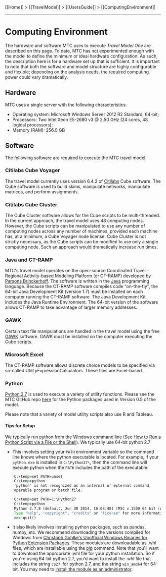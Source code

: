 [[Home]] > [[TravelModel]] > [[UsersGuide]] > [[ComputingEnvironment]]

***

# Computing Environment
The hardware and software MTC uses to execute _Travel Model One_ are described on this page. To date, MTC has not experimented enough with the model to define the minimum or ideal hardware configuration. As such, the description here is for a hardware set up that is sufficient. It is important to note that both the software and model structure are highly configurable and flexible; depending on the analysis needs, the required computing power could vary dramatically.

## Hardware

MTC uses a single server with the following characteristics:
* Operating system: Microsoft Windows Server 2012 R2 Standard, 64-bit;
* Processors: Two Intel Xeon E5-2680 v3 @ 2.50 GHz (24 cores, 48 logical processors);
* Memory (RAM): 256.0 GB

## Software

The following software are required to execute the MTC travel model.

### Citilabs Cube Voyager
The travel model currently uses version 6.4.2 of [Citilabs](http://citilabs.com/) Cube software. The Cube software is used to build skims, manipulate networks, manipulate matrices, and perform assignments.

### Citilabs Cube Cluster
The Cube Cluster software allows for the Cube scripts to be multi-threaded. In the current approach, the travel model uses 48 computing nodes. However, the Cube scripts can be manipulated to use any number of computing nodes across any number of machines, provided each machine has, at a minimum, a Cube Voyager node license. Cube Cluster is not strictly necessary, as the Cube scripts can be modified to use only a single computing node. Such an approach would dramatically increase run times.

### Java and CT-RAMP

MTC's travel model operates on the open-source Coordinated Travel - Regional Activity-based Modeling Platform (or CT-RAMP) developed by [Parsons Brinckerhoff](http://pbworld.com/). The software is written in the [Java](http://java.com/en/) programming language. Because the CT-RAMP software compiles code "on-the-fly", the 64-bit Java Development Kit (version 1.7) must be installed on each computer running the CT-RAMP software. The Java Development Kit includes the Java Runtime Environment. The 64-bit version of the software allows CT-RAMP to take advantage of larger memory addresses.

### GAWK

Certain text file manipulations are handled in the travel model using the free [GAWK](http://www.gnu.org/software/gawk/) software. GAWK must be installed on the computer executing the Cube scripts.

### Microsoft Excel

The CT-RAMP software allows discrete choice models to be specified via so-called UtilityExpressionCalculators. These files are Excel-based.

### Python

[Python 2.7](https://www.python.org/) is used to execute a variety of utility functions. Please see the MTC GitHub repo [here](https://github.com/MetropolitanTransportationCommission/travel-model-one/blob/master/utilities/python-install/go_go_python.bat) for the Python packages used in Version 0.5 of the model.

Please note that a variety of model utility scripts also use R and Tableau.

#### Tips for Setup
We typically run python from the Windows command line (See [How to Run a Python Script via a File or the Shell](https://www.pythoncentral.io/execute-python-script-file-shell/)).  We typically use 64-bit python 2.7

* This involves setting your `PATH` environment variable so the command line knows where the python executable is located.  For example, if your `python.exe` is installed in `C:\Python27\`, then the command line will execute python when the `PATH` includes the path of the executable:

```bat
    C:\temp>set PATH=unset
    C:\temp>python
    'python' is not recognized as an internal or external command,
    operable program or batch file.

    C:\temp>set PATH=C:\Python27
    C:\temp>python
    Python 2.7.8 (default, Jun 30 2014, 16:08:48) [MSC v.1500 64 bit (AMD64)] on win32
    Type "help", "copyright", "credits" or "license" for more information.
    >>> quit()
```
* It also likely involves installing python packages, such as pandas, numpy, etc.  We recommend downloading the versions compiled for Windows from [Christoph Gohlke's Unofficial Windows Binaries for Python Extension Packages](https://www.lfd.uci.edu/~gohlke/pythonlibs/).  These modules are downloadable as .whl files, which are installable using the [pip](https://pip.pypa.io/en/stable/installing/) command.  Note that you'll want to download the appropriate .whl file for your python installation. So if you're using 64-bit python 2.7, you'd want to install the .whl file that includes the string `cp27 `for python 2.7, and the string `win_amd64` for 64-bit.  You may need to [install the module as an administrator](https://www.howtogeek.com/194041/how-to-open-the-command-prompt-as-administrator-in-windows-8.1/).
